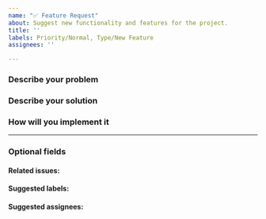 ```yaml
---
name: "✅ Feature Request"
about: Suggest new functionality and features for the project.
title: ''
labels: Priority/Normal, Type/New Feature
assignees: ''

---
```


### Describe your problem
<!-- Describe why you think this project needs this feature -->

### Describe your solution
<!-- Describe the feature -->

### How will you implement it
<!-- Suggest an approach or a design for the feature -->

---
### Optional fields
#### Related issues:
<!-- Any related issues from this/other repositories-->

#### Suggested labels:
<!--Only to be used by non-members-->

#### Suggested assignees:
<!--Only to be used by non-members-->